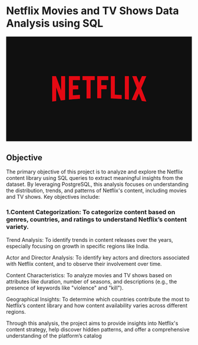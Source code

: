 # Netflix Movies and TV Shows Data Analysis using SQL

![Netflix Logo](https://github.com/Athira002/Netflix_SQL_Project/blob/main/netflix.jpg)

## Objective
The primary objective of this project is to analyze and explore the Netflix content library using SQL queries to extract meaningful insights from the dataset. By leveraging PostgreSQL, this analysis focuses on understanding the distribution, trends, and patterns of Netflix's content, including movies and TV shows. Key objectives include:

### 1.Content Categorization: To categorize content based on genres, countries, and ratings to understand Netflix’s content variety.

Trend Analysis: To identify trends in content releases over the years, especially focusing on growth in specific regions like India.

Actor and Director Analysis: To identify key actors and directors associated with Netflix content, and to observe their involvement over time.

Content Characteristics: To analyze movies and TV shows based on attributes like duration, number of seasons, and descriptions (e.g., the presence of keywords like "violence" and "kill").

Geographical Insights: To determine which countries contribute the most to Netflix’s content library and how content availability varies across different regions.

Through this analysis, the project aims to provide insights into Netflix's content strategy, help discover hidden patterns, and offer a comprehensive understanding of the platform’s catalog
